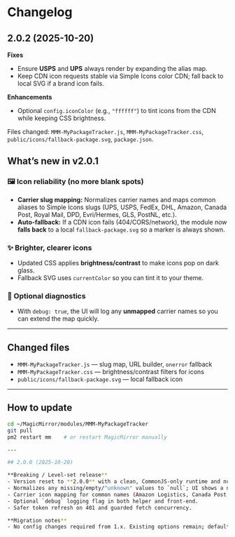 # Changelog

## 2.0.2 (2025-10-20)

**Fixes**
- Ensure **USPS** and **UPS** always render by expanding the alias map.
- Keep CDN icon requests stable via Simple Icons color CDN; fall back to local SVG if a brand icon fails.

**Enhancements**
- Optional `config.iconColor` (e.g., `"ffffff"`) to tint icons from the CDN while keeping CSS brightness.

Files changed: `MMM-MyPackageTracker.js`, `MMM-MyPackageTracker.css`, `public/icons/fallback-package.svg`, `package.json`.

## What’s new in v2.0.1

### 🖼️ Icon reliability (no more blank spots)
- **Carrier slug mapping:** Normalizes carrier names and maps common aliases to Simple Icons slugs (UPS, USPS, FedEx, DHL, Amazon, Canada Post, Royal Mail, DPD, Evri/Hermes, GLS, PostNL, etc.).
- **Auto‑fallback:** If a CDN icon fails (404/CORS/network), the module now **falls back** to a local `fallback-package.svg` so a marker is always shown.

### ✨ Brighter, clearer icons
- Updated CSS applies **brightness/contrast** to make icons pop on dark glass.
- Fallback SVG uses `currentColor` so you can tint it to your theme.

### 🔎 Optional diagnostics
- With `debug: true`, the UI will log any **unmapped** carrier names so you can extend the map quickly.

---

## Changed files
- `MMM-MyPackageTracker.js` — slug map, URL builder, `onerror` fallback
- `MMM-MyPackageTracker.css` — brightness/contrast filters for icons
- `public/icons/fallback-package.svg` — local fallback icon

---

## How to update

```bash
cd ~/MagicMirror/modules/MMM-MyPackageTracker
git pull
pm2 restart mm    # or restart MagicMirror manually

---

## 2.0.0 (2025-10-20)

**Breaking / Level‑set release**
- Version reset to **2.0.0** with a clean, CommonJS-only runtime and null-safe rendering across helper and UI.
- Normalizes any missing/empty/"unknown" values to `null`; UI shows a neutral dash (—) or hides optional elements.
- Carrier icon mapping for common names (Amazon Logistics, Canada Post, etc.); icons are skipped gracefully if unmapped.
- Optional `debug` logging flag in both helper and front-end.
- Safer token refresh on 401 and guarded fetch concurrency.

**Migration notes**
- No config changes required from 1.x. Existing options remain; defaults documented in README.
